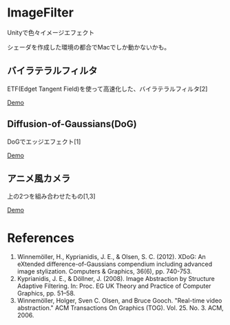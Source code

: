 ImageFilter
===========
Unityで色々イメージエフェクト

シェーダを作成した環境の都合でMacでしか動かないかも。

## バイラテラルフィルタ
ETF(Edget Tangent Field)を使って高速化した、バイラテラルフィルタ[2]

[Demo](http://nobnak.github.io/SceneSamples/SeparatedBilateralFilter/SeparatedBilateralFilter.html)

## Diffusion-of-Gaussians(DoG)
DoGでエッジエフェクト[1]

[Demo](http://nobnak.github.io/SceneSamples/ThresholdedDoG/ThresholdedDoG.html)

## アニメ風カメラ
上の2つを組み合わせたもの[1,3]

[Demo](http://nobnak.github.io/SceneSamples/AnimeCamera/AnimeCamera.html)

# References
 1. Winnemöller, H., Kyprianidis, J. E., & Olsen, S. C. (2012). XDoG: An eXtended difference-of-Gaussians compendium including advanced image stylization. Computers & Graphics, 36(6), pp. 740-753.
 2. Kyprianidis, J. E., & Döllner, J. (2008). Image Abstraction by Structure Adaptive Filtering. In: Proc. EG UK Theory and Practice of Computer Graphics, pp. 51–58.
 3. Winnemöller, Holger, Sven C. Olsen, and Bruce Gooch. "Real-time video abstraction." ACM Transactions On Graphics (TOG). Vol. 25. No. 3. ACM, 2006.
